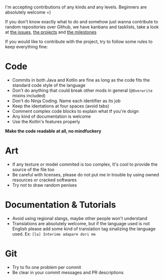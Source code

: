 I'm accepting contributions of any kinds and any levels. Beginners are absolutely welcome =)

If you don't know exactly what to do and somehow just wanna contribute to random repositories over Github, we have kanbans and tasklists, take a look at [the issues](https://github.com/CafeteriaGuild/DeepMobLearning-fabric/issues), [the projects](https://github.com/CafeteriaGuild/DeepMobLearning-fabric/projects) and [the milestones](https://github.com/CafeteriaGuild/DeepMobLearning-fabric/milestones)

If you would like to contribute with the project, try to follow some rules to keep everything fine:

# Code
- Commits in both Java and Kotlin are fine as long as the code fits the standard code style of the language
- Don't do anything that could break other mods in general (``@Overwrite`` mixins included)
- Don't do Ninja Coding. Name each identifier as its job
- Keep the identations at four spaces (avoid tabs)
- Comment complex code blocks to explain what tf you're doign
- Any kind of documentation is welcome
- Use the Kotlin's features properly

**Make the code readable at all, no mindfuckery**

# Art
- If any texture or model commited is too complex, It's cool to provide the source of the file too
- Be careful with licenses, please do not put me in trouble by using owned resources or cracked softwares
- Try not to draw random penises

# Documentation & Tutorials
- Avoid using regional slangs, maybe other people won't understand
- Translations are absolutely welcome, but if the language used is not English please add some kind of translation tag sinalizing the language used. Ex: ``[la] Interimo adapare dori me``

# Git
- Try to fix one problem per commit
- Be clear in your commit messages and PR descriptions

